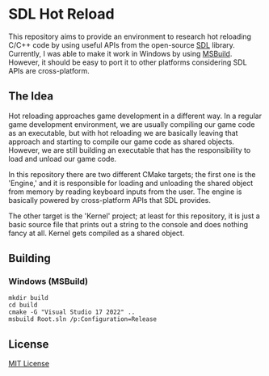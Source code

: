 # SDL Hot Reload

This repository aims to provide an environment to research hot reloading C/C++ code by using useful APIs from the
open-source [SDL](https://www.libsdl.org/) library. Currently, I was able to make it work in Windows by
using [MSBuild](https://github.com/dotnet/msbuild). However, it should be easy
to port it to other platforms considering SDL APIs are cross-platform.

## The Idea

Hot reloading approaches game development in a different way. In a regular game development environment, we are usually
compiling our game code as an executable, but with hot reloading we are basically leaving that approach and starting to
compile our game code as shared objects. However, we are still building an executable that has the responsibility to
load and unload our game code.

In this repository there are two different CMake targets; the first one is the 'Engine,' and it is responsible for
loading and unloading the shared object from memory by reading keyboard inputs from the user. The engine is basically
powered by cross-platform APIs that SDL provides.

The other target is the 'Kernel' project; at least for this repository, it is just a basic source file that prints out a
string to the console and does nothing fancy at all. Kernel gets compiled as a shared object.

## Building

### Windows (MSBuild)

```
mkdir build
cd build
cmake -G "Visual Studio 17 2022" ..
msbuild Root.sln /p:Configuration=Release
```

## License

[MIT License](https://github.com/iozsaygi/sdl-hot-reload/blob/main/LICENSE)
